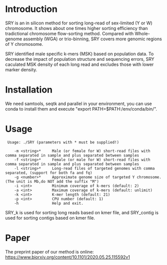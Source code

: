 # Introduction
SRY is an in silicon method for sorting long-read of sex-limited (Y or W) chromosome. It shows about one times higher
sorting efficiency than tradictional chromosome flow-sorting method. Compared with Whole-genome assembly (WGA) or trio-binning, SRY
covers more genomic regions  of Y chromosome.

SRY identified male specific k-mers (MSK) based on population data. To decrease the impact of population structure and sequencing errors, SRY caculated MSK density of each long read and excludes those with lower marker density.

# Installation
We need samtools, seqtk and parallel in your environment, you can use conda to install them and execute "export PATH=$PATH:/env/conda/bin/".

# Usage
     Usage: ./SRY (parameters with * must be supplied!)
     
        -m <string>*     Male (or female for W) short-read files with comma separated in sample and plus separated between samples
        -f <string>*     Female (or male for W) short-read files with comma separated in sample and plus separated between samples
        -l <string>*     Long-read files of targeted genomes with comma separated, (support for both fa and fq)
        -g <number>*     Approximate genome size of targeted Y chromosome. (The unit is Mb,do NOT add the suffix "M")
        -i <int>         Minimum coverage of k-mers (default: 2)
        -a <int>         Maximum coverage of k-mers (default: unlimit)
        -k <int>         K-mer length (default: 21)
        -p <int>         CPU number (default: 1)
        -h               Help and exit.

SRY_k is used for sorting long reads based on kmer file, and SRY_contig is used for sorting contigs based on kmer file.

# Paper

The preprint paper of our method is online: https://www.biorxiv.org/content/10.1101/2020.05.25.115592v1
